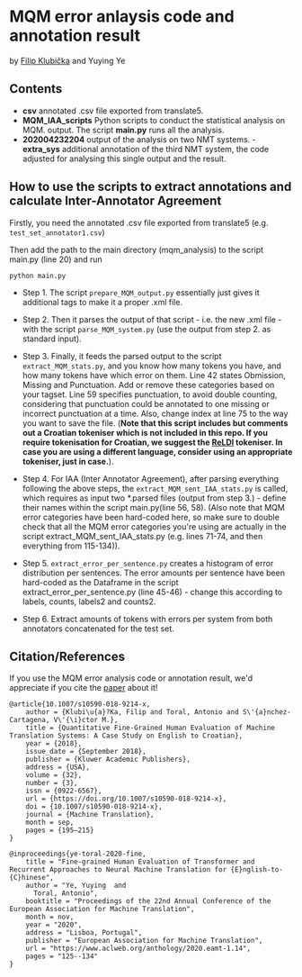# MQM error anlaysis code and annotation result

by [Filip Klubička](https://github.com/GreenParachute/mqm-eng-cro) and Yuying Ye


## Contents

- **csv** annotated .csv file exported from translate5.
- **MQM_IAA_scripts** Python scripts to conduct the statistical analysis on MQM. output. The script **main.py** runs all the analysis.
- **202004232204** output of the analysis on two NMT systems.
-**extra_sys** additional annotation of the third NMT system, the code adjusted for analysing this single output and the result.

## How to use the scripts to extract annotations and calculate Inter-Annotator Agreement


Firstly, you need the annotated .csv file exported from translate5 (e.g. `test_set_annotator1.csv`)  

Then add the path to the main directory (mqm_analysis) to the script main.py (line 20) and run 

```
python main.py
```

* Step 1. The script `prepare_MQM_output.py` essentially just gives it additional tags to make it a proper .xml file.

* Step 2. Then it parses the output of that script - i.e. the new .xml file - with the script `parse_MQM_system.py` (use the output from step 2. as standard input).

* Step 3. Finally, it feeds the parsed output to the script `extract_MQM_stats.py`, and you know how many tokens you have, and how many tokens have which error on them. Line 42 states Obmission, Missing and Punctuation. Add or remove these categories based on your tagset. Line 59 specifies punctuation, to avoid double counting, considering that punctuation could be annotated to one missing or incorrect punctuation at a time. Also, change index at line 75 to the way you want to save the file.
(**Note that this script  includes but comments out a Croatian tokeniser which is not included in this repo. If you require tokenisation for Croatian, we suggest the [ReLDI](https://github.com/clarinsi/reldi-tokeniser) tokeniser. In case you are using a different language, consider using an appropriate tokeniser, just in case.**). 

* Step 4. For IAA (Inter Annotator Agreement), after parsing everything following the above steps, the `extract_MQM_sent_IAA_stats.py` is called, which requires as input two \*.parsed files (output from step 3.) - define their names within the script main.py(line 56, 58). (Also note that MQM error categories have been hard-coded here, so make sure to double check that all the MQM error categories you're using are actually in the script extract_MQM_sent_IAA_stats.py (e.g. lines 71-74, and then everything from 115-134)).

* Step 5. `extract_error_per_sentence.py` creates a histogram of error distribution per sentences. The error amounts per sentence have been hard-coded  as the Dataframe in the script extract_error_per_sentence.py (line 45-46) - change this according to labels, counts, labels2 and counts2.

* Step 6. Extract amounts of tokens with errors per system from both annotators concatenated for the test set.

Citation/References
-----
If you use the MQM error analysis code or annotation result, we'd appreciate if you cite the [paper](https://arxiv.org/abs/2006.08297) about it!

```
@article{10.1007/s10590-018-9214-x,
	author = {Klubi\u{a}?Ka, Filip and Toral, Antonio and S\'{a}nchez-Cartagena, V\'{\i}ctor M.},
	title = {Quantitative Fine-Grained Human Evaluation of Machine Translation Systems: A Case Study on English to Croatian},
	year = {2018},
	issue_date = {September 2018},
	publisher = {Kluwer Academic Publishers},
	address = {USA},
	volume = {32},
	number = {3},
	issn = {0922-6567},
	url = {https://doi.org/10.1007/s10590-018-9214-x},
	doi = {10.1007/s10590-018-9214-x},
	journal = {Machine Translation},
	month = sep,
	pages = {195–215}
}
```

```
@inproceedings{ye-toral-2020-fine,
    title = "Fine-grained Human Evaluation of Transformer and Recurrent Approaches to Neural Machine Translation for {E}nglish-to-{C}hinese",
    author = "Ye, Yuying  and
      Toral, Antonio",
    booktitle = "Proceedings of the 22nd Annual Conference of the European Association for Machine Translation",
    month = nov,
    year = "2020",
    address = "Lisboa, Portugal",
    publisher = "European Association for Machine Translation",
    url = "https://www.aclweb.org/anthology/2020.eamt-1.14",
    pages = "125--134"
}
``` 